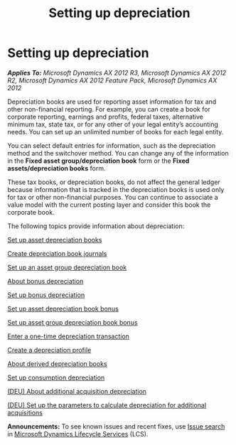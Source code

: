 ﻿---
title: Setting up depreciation
TOCTitle: Setting up depreciation
ms:assetid: a9fb1266-7036-433c-900e-8abb566bed07
ms:mtpsurl: https://technet.microsoft.com/en-us/library/Gg243086(v=AX.60)
ms:contentKeyID: 36058900
ms.date: 04/18/2014
mtps_version: v=AX.60
f1_keywords:
- setup
- configuration
- depreciation setup
- depriciation configuration
---

# Setting up depreciation 


_**Applies To:** Microsoft Dynamics AX 2012 R3, Microsoft Dynamics AX 2012 R2, Microsoft Dynamics AX 2012 Feature Pack, Microsoft Dynamics AX 2012_

Depreciation books are used for reporting asset information for tax and other non-financial reporting. For example, you can create a book for corporate reporting, earnings and profits, federal taxes, alternative minimum tax, state tax, or for any other of your legal entity’s accounting needs. You can set up an unlimited number of books for each legal entity.

You can select default entries for information, such as the depreciation method and the switchover method. You can change any of the information in the **Fixed asset group/depreciation book** form or the **Fixed assets/depreciation books** form.

These tax books, or depreciation books, do not affect the general ledger because information that is tracked in the depreciation books is used only for tax or other non-financial purposes. You can continue to associate a value model with the current posting layer and consider this book the corporate book.

The following topics provide information about depreciation:

[Set up asset depreciation books](set-up-asset-depreciation-books.md)

[Create depreciation book journals](create-depreciation-book-journals.md)

[Set up an asset group depreciation book](set-up-an-asset-group-depreciation-book.md)

[About bonus depreciation](about-bonus-depreciation.md)

[Set up bonus depreciation](set-up-bonus-depreciation.md)

[Set up asset depreciation book bonus](set-up-asset-depreciation-book-bonus.md)

[Set up asset group depreciation book bonus](set-up-asset-group-depreciation-book-bonus.md)

[Enter a one-time depreciation transaction](enter-a-one-time-depreciation-transaction.md)

[Create a depreciation profile](create-a-depreciation-profile.md)

[About derived depreciation books](about-derived-depreciation-books.md)

[Set up consumption depreciation](set-up-consumption-depreciation.md)

[(DEU) About additional acquisition depreciation](deu-about-additional-acquisition-depreciation.md)

[(DEU) Set up the parameters to calculate depreciation for additional acquisitions](deu-set-up-the-parameters-to-calculate-depreciation-for-additional-acquisitions.md)

  
**Announcements:** To see known issues and recent fixes, use [Issue search](http://go.microsoft.com/fwlink/?linkid=389258) in [Microsoft Dynamics Lifecycle Services](http://go.microsoft.com/fwlink/?linkid=306505) (LCS).

